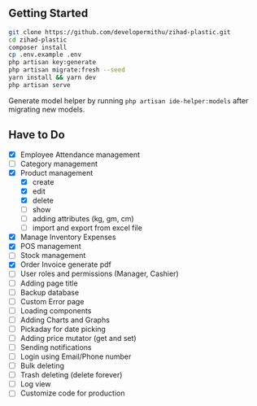 
## Getting Started

```bash
git clone https://github.com/developermithu/zihad-plastic.git
cd zihad-plastic
composer install
cp .env.example .env
php artisan key:generate
php artisan migrate:fresh --seed
yarn install && yarn dev
php artisan serve
```

Generate model helper by running ```php artisan ide-helper:models``` after migrating new models.

## Have to Do

- [x] Employee Attendance management
- [ ] Category management
- [x] Product management
  - [x] create
  - [x] edit
  - [x] delete
  - [ ] show
  - [ ] adding attributes (kg, gm, cm)
  - [ ] import and export from excel file
- [x] Manage Inventory Expenses
- [x] POS management
- [ ] Stock management
- [x] Order Invoice generate pdf
- [ ] User roles and permissions (Manager, Cashier)
- [ ] Adding page title
- [ ] Backup database 
- [ ] Custom Error page
- [ ] Loading components
- [ ] Adding Charts and Graphs
- [ ] Pickaday for date picking
- [ ] Adding price mutator (get and set)
- [ ] Sending notifications
- [ ] Login using Email/Phone number
- [ ] Bulk deleting
- [ ] Trash deleting (delete forever)
- [ ] Log view
- [ ] Customize code for production
